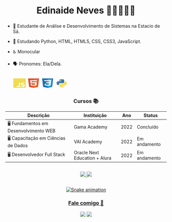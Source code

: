 <h1 align="center">Edinaide Neves  🏳️‍🌈👩🏿‍🎓    
<h3 align="center"></h3>

- 🌱 Estudante de Análise e Desenvolvimento de Sistemas na Estacio de Sá.
- 📖 Estudando Python, HTML, HTML5, CSS, CSS3, JavaScript.
- ♿ Monocular
- 🗣 Pronomes: Ela/Dela.

  <div style="display: inline_block"><br>
  <img align="center" alt="Rafa-Js" height="30" width="40" src="https://raw.githubusercontent.com/devicons/devicon/master/icons/javascript/javascript-plain.svg">
  <img align="center" alt="Rafa-HTML" height="30" width="40" src="https://raw.githubusercontent.com/devicons/devicon/master/icons/html5/html5-original.svg">
  <img align="center" alt="Rafa-CSS" height="30" width="40" src="https://raw.githubusercontent.com/devicons/devicon/master/icons/css3/css3-original.svg">
  <img align="center" alt="Rafa-Python" height="30" width="40" src="https://raw.githubusercontent.com/devicons/devicon/master/icons/python/python-original.svg">
</div>

<div align="center">

##
### Cursos 📚


Descrição   | Instituição   | Ano | Status
--------- | --------- | ------ | ------
🖥️ Fundamentos em Desenvolvimento WEB | Gama Academy | 2022 | Concluído
🖥️ Capacitação em Ciências de Dados | VAI Academy | 2022 | Em andamento
🖥️ Desenvolvedor Full Stack | Oracle Next Education + Alura| 2022 | Em andamento




##

<div align="center">
  <a href="https://github.com/edinaide">
  <img height="180em" src="https://github-readme-stats.vercel.app/api?username=edinaide&show_icons=true&theme=dracula&include_all_commits=true&count_private=true"/>
  <img height="180em" src="https://github-readme-stats.vercel.app/api/top-langs/?username=edinaide&layout=compact&langs_count=7&theme=dracula"/>
</div>

##


![Snake animation](https://github.com/edinaide/edinaide/blob/output/github-contribution-grid-snake.svg)





### Fale comigo 💬
 <div> 
 <a href="https://www.linkedin.com/in/edinaide-neves/" target="_blank"><img src="https://img.shields.io/badge/-LinkedIn-%230077B5?style=for-the-badge&logo=linkedin&logoColor=white" target="_blank"></a> 
  <a href = "mailto:edinaideneves@hotmail.com"><img src="https://img.shields.io/badge/Microsoft_Outlook-0078D4?style=for-the-badge&logo=microsoft-outlook&logoColor=white"></a>
